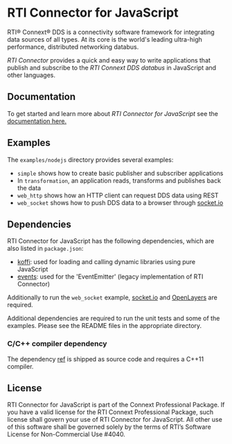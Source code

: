 RTI Connector for JavaScript
============================

RTI® Connext® DDS is a connectivity software framework for integrating data
sources of all types. At its core is the world's leading ultra-high performance,
distributed networking databus.

*RTI Connector* provides a quick and easy way to write applications that
publish and subscribe to the *RTI Connext DDS databus* in JavaScript and other
languages.

## Documentation

To get started and learn more about *RTI Connector for JavaScript* see the
[documentation here.](https://community.rti.com/static/documentation/connector/current/api/javascript/index.html)

## Examples

The `examples/nodejs` directory provides several examples:

* `simple` shows how to create basic publisher and subscriber applications
* In `transformation`, an application reads, transforms and publishes back the data
 * `web_http` shows how an HTTP client can request DDS data using REST
 * `web_socket` shows how to push DDS data to a browser through [socket.io](https://github.com/Automattic/socket.io)

## Dependencies

RTI Connector for JavaScript has the following dependencies, which are also listed in `package.json`:
* [koffi](https://koffi.dev/): used for loading and calling dynamic libraries using pure JavaScript
* [events](https://www.npmjs.com/package/events): used for the 'EventEmitter' (legacy implementation of RTI Connector)

Additionally to run the `web_socket` example, [socket.io](https://github.com/Automattic/socket.io) and [OpenLayers](https://openlayers.org) are required.

Additional dependencies are required to run the unit tests and some of the examples. Please see the README files in the appropriate directory.

### C/C++ compiler dependency

The dependency [ref](https://www.npmjs.com/package/ref) is shipped as source code and requires a C++11 compiler.

## License

RTI Connector for JavaScript is part of the Connext
Professional Package. If you have a valid license for the RTI Connext
Professional Package, such license shall govern your use of
RTI Connector for JavaScript. All other use of this software shall
be governed solely by the terms of RTI’s Software License for Non-Commercial
Use #4040.
